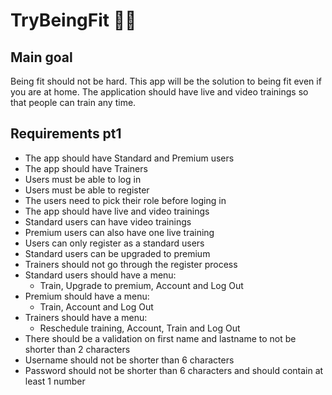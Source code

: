 # TryBeingFit 🤸‍♂️
## Main goal
Being fit should not be hard. This app will be the solution to being fit even if you are at home. The application should have live and video trainings so that people can train any time.
## Requirements pt1
* The app should have Standard and Premium users
* The app should have Trainers 
* Users must be able to log in
* Users must be able to register
* The users need to pick their role before loging in
* The app should have live and video trainings
* Standard users can have video trainings
* Premium users can also have one live training
* Users can only register as a standard users
* Standard users can be upgraded to premium
* Trainers should not go through the register process
* Standard users should have a menu:
  * Train, Upgrade to premium, Account and Log Out
* Premium should have a menu:
  * Train, Account and Log Out
* Trainers should have a menu:
  * Reschedule training, Account, Train and Log Out
* There should be a validation on first name and lastname to not be shorter than 2 characters
* Username should not be shorter than 6 characters
* Password should not be shorter than 6 characters and should contain at least 1 number

